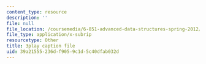 ```yaml
---
content_type: resource
description: ''
file: null
file_location: /coursemedia/6-851-advanced-data-structures-spring-2012/39a21555236df9059c1d5c40dfab032d_3Y2weLDiUWw.srt
file_type: application/x-subrip
resourcetype: Other
title: 3play caption file
uid: 39a21555-236d-f905-9c1d-5c40dfab032d
---
```

